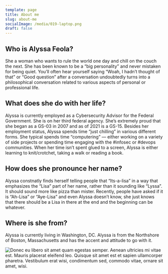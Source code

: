 ```yaml
---
template: page
title: About me
slug: about-me
socialImage: /media/019-laptop.png
draft: false
---
```

## Who is Alyssa Feola?

She a woman who wants to rule the world one day and chill on the couch the next. She has been known to be a “big personality” and never mistaken for being quiet. You’ll often hear yourself saying “Woah, I hadn’t thought of that” or “Good question” after a conversation undoubtedly turns into a philosophical conversation related to various aspects of personal or professional life.

## [](http://localhost:8000/pages/about#what-does-she-do-with-her-life)What does she do with her life?

Alyssa is currently employed as a Cybersecurity Advisor for the Federal Government. She is on her third federal agency. She’s extremely proud that she began as a GS-03 in 2007 and as of 2021 is a GS-15. Besides her employment status, Alyssa spends time “just chilling” in various different forms. She typical spends time “computering” — either working on a variety of side projects or spending time engaging with the #infosec or #devops communities. When her time isn’t spent glued to a screen, Alyssa is either learning to knit/crotchet, taking a walk or reading a book.

## [](http://localhost:8000/pages/about#how-does-she-pronounce-her-name)How does she pronounce her name?

Alyssa constnatly finds herself telling people that “Its-a-lisa” in a way that emphasizes the “Lisa” part of her name, rather than it sounding like “Lyssa”. It should sound more like pizza than mister. Recently, people have asked if it is “Ah-Lisa” or “Aye-Lisa” and even Alyssa doesn’t know, she just knows that there should be a Lisa in there at the end and the beginning can be whatever.

## [](http://localhost:8000/pages/about#where-is-she-from)Where is she from?

Alyssa is currently living in Washington, DC. Alyssa is from the Northshore of Boston, Massachusetts and has the accent and attitude to go with it.

![Donec eu libero sit amet quam egestas semper. Aenean ultricies mi vitae est. Mauris placerat eleifend leo. Quisque sit amet est et sapien ullamcorper pharetra. Vestibulum erat wisi, condimentum sed, commodo vitae, ornare sit amet, wisi.](/media/019-laptop.png)